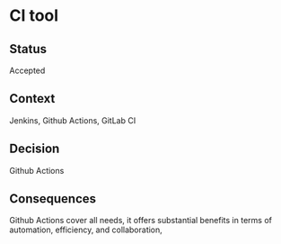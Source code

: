 # CI tool

## Status

Accepted

## Context

Jenkins, Github Actions, GitLab CI

## Decision

Github Actions

## Consequences

Github Actions cover all needs, it offers substantial benefits in terms of automation, efficiency, and collaboration, 